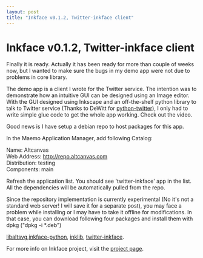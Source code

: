 ```yaml
---
layout: post
title: "Inkface v0.1.2, Twitter-inkface client"
---
```

Inkface v0.1.2, Twitter-inkface client
===
Finally it is ready. Actually it has been ready for more than couple of weeks now, but I wanted to make sure the bugs in my demo app were not due to problems in core library.  
  
The demo app is a client I wrote for the Twitter service. The intention was to demonstrate how an intuitive GUI can be designed using an Image editor. With the GUI designed using Inkscape and an off-the-shelf python library to talk to Twitter service (Thanks to DeWitt for [python-twitter][0]), I only had to write simple glue code to get the whole app working. Check out the video.  
  
  
  
Good news is I have setup a debian repo to host packages for this app.  
  
In the Maemo Application Manager, add following Catalog:  
  
Name: Altcanvas  
Web Address: http://repo.altcanvas.com  
Distribution: testing  
Components: main  
  
Refresh the application list. You should see 'twitter-inkface' app in the list. All the dependencies will be automatically pulled from the repo.  
  
Since the repository implementation is currently experimental (No it's not a standard web server! I will save it for a separate post), you may face a problem while installing or I may have to take it offline for modifications. In that case, you can download following four packages and install them with dpkg ("dpkg -i \*.deb")  
  
[libaltsvg][1],[inkface-python][2], [inklib][3], [twitter-inkface][4].  
  
For more info on Inkface project, visit the [project page][5].

[0]: http://code.google.com/p/python-twitter/
[1]: http://altcanvas.googlecode.com/files/libaltsvg_0.1.2_armel.deb
[2]: http://altcanvas.googlecode.com/files/inkface-python_0.1.2_armel.deb
[3]: http://altcanvas.googlecode.com/files/inklib_0.1.0.deb
[4]: http://altcanvas.googlecode.com/files/twitter-inkface_0.1.0.deb
[5]: http://code.google.com/p/altcanvas/wiki/InkFace
